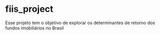 # fiis_project
Esse projeto tem o objetivo de explorar os determinantes de retorno dos fundos imobiliários no Brasil
